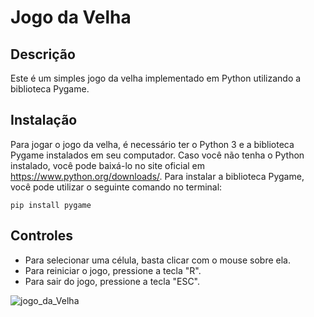 # Jogo da Velha
## Descrição
Este é um simples jogo da velha implementado em Python utilizando a biblioteca Pygame.

## Instalação
Para jogar o jogo da velha, é necessário ter o Python 3 e a biblioteca Pygame instalados em seu computador. 
Caso você não tenha o Python instalado, você pode baixá-lo no site oficial em https://www.python.org/downloads/. 
Para instalar a biblioteca Pygame, você pode utilizar o seguinte comando no terminal:


```pip install pygame```

## Controles
- Para selecionar uma célula, basta clicar com o mouse sobre ela.
- Para reiniciar o jogo, pressione a tecla "R".
- Para sair do jogo, pressione a tecla "ESC".

![jogo_da_Velha]()

